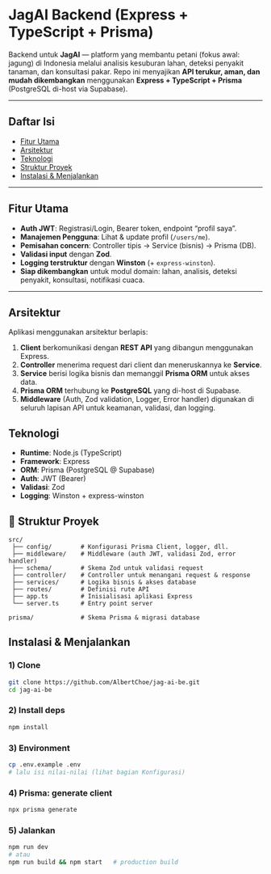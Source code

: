 # JagAI Backend (Express + TypeScript + Prisma)

Backend untuk **JagAI** — platform yang membantu petani (fokus awal: jagung) di Indonesia melalui analisis kesuburan lahan, deteksi penyakit tanaman, dan konsultasi pakar.
Repo ini menyajikan **API terukur, aman, dan mudah dikembangkan** menggunakan **Express + TypeScript + Prisma** (PostgreSQL di-host via Supabase).

---

## Daftar Isi

- [Fitur Utama](#fitur-utama)
- [Arsitektur](#arsitektur)
- [Teknologi](#teknologi)
- [Struktur Proyek](#struktur-proyek)
- [Instalasi & Menjalankan](#instalasi--menjalankan)

---

## Fitur Utama

- **Auth JWT**: Registrasi/Login, Bearer token, endpoint “profil saya”.
- **Manajemen Pengguna**: Lihat & update profil (`/users/me`).
- **Pemisahan concern**: Controller tipis → Service (bisnis) → Prisma (DB).
- **Validasi input** dengan **Zod**.
- **Logging terstruktur** dengan **Winston** (+ `express-winston`).
- **Siap dikembangkan** untuk modul domain: lahan, analisis, deteksi penyakit, konsultasi, notifikasi cuaca.

---

## Arsitektur

Aplikasi menggunakan arsitektur berlapis:

1. **Client** berkomunikasi dengan **REST API** yang dibangun menggunakan Express.
2. **Controller** menerima request dari client dan meneruskannya ke **Service**.
3. **Service** berisi logika bisnis dan memanggil **Prisma ORM** untuk akses data.
4. **Prisma ORM** terhubung ke **PostgreSQL** yang di-host di Supabase.
5. **Middleware** (Auth, Zod validation, Logger, Error handler) digunakan di seluruh lapisan API untuk keamanan, validasi, dan logging.

## Teknologi

- **Runtime**: Node.js (TypeScript)
- **Framework**: Express
- **ORM**: Prisma (PostgreSQL @ Supabase)
- **Auth**: JWT (Bearer)
- **Validasi**: Zod
- **Logging**: Winston + express-winston

## 📂 Struktur Proyek

```plaintext
src/
 ├── config/        # Konfigurasi Prisma Client, logger, dll.
 ├── middleware/    # Middleware (auth JWT, validasi Zod, error handler)
 ├── schema/        # Skema Zod untuk validasi request
 ├── controller/    # Controller untuk menangani request & response
 ├── services/      # Logika bisnis & akses database
 ├── routes/        # Definisi rute API
 ├── app.ts         # Inisialisasi aplikasi Express
 └── server.ts      # Entry point server

prisma/             # Skema Prisma & migrasi database
```

## Instalasi & Menjalankan

### 1) Clone

```bash
git clone https://github.com/AlbertChoe/jag-ai-be.git
cd jag-ai-be
```

### 2) Install deps

```bash
npm install
```

### 3) Environment

```bash
cp .env.example .env
# lalu isi nilai-nilai (lihat bagian Konfigurasi)
```

### 4) Prisma: generate client

```bash
npx prisma generate
```

### 5) Jalankan

```bash
npm run dev
# atau
npm run build && npm start   # production build

```
